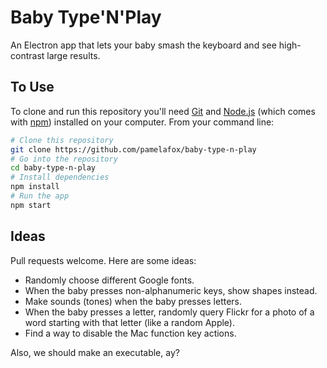 # Baby Type'N'Play 

An Electron app that lets your baby smash the keyboard and see high-contrast large results.

## To Use

To clone and run this repository you'll need [Git](https://git-scm.com) and [Node.js](https://nodejs.org/en/download/) (which comes with [npm](http://npmjs.com)) installed on your computer. From your command line:

```bash
# Clone this repository
git clone https://github.com/pamelafox/baby-type-n-play
# Go into the repository
cd baby-type-n-play
# Install dependencies
npm install
# Run the app
npm start
```

## Ideas

Pull requests welcome. Here are some ideas:

* Randomly choose different Google fonts.
* When the baby presses non-alphanumeric keys, show shapes instead.
* Make sounds (tones) when the baby presses letters.
* When the baby presses a letter, randomly query Flickr for a photo of a word starting with that letter (like a random Apple).
* Find a way to disable the Mac function key actions.

Also, we should make an executable, ay?
